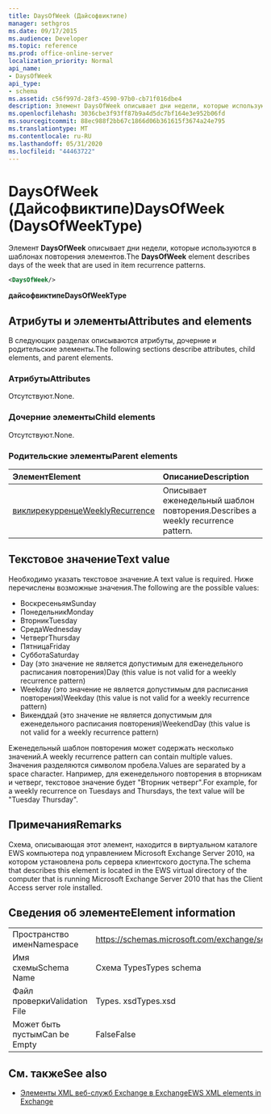 ```yaml
---
title: DaysOfWeek (Дайсофвиктипе)
manager: sethgros
ms.date: 09/17/2015
ms.audience: Developer
ms.topic: reference
ms.prod: office-online-server
localization_priority: Normal
api_name:
- DaysOfWeek
api_type:
- schema
ms.assetid: c56f997d-28f3-4590-97b0-cb71f016dbe4
description: Элемент DaysOfWeek описывает дни недели, которые используются в шаблонах повторения элементов.
ms.openlocfilehash: 3036cbe3f93ff87b9a4d5dc7bf164e3e952b06fd
ms.sourcegitcommit: 88ec988f2bb67c1866d06b361615f3674a24e795
ms.translationtype: MT
ms.contentlocale: ru-RU
ms.lasthandoff: 05/31/2020
ms.locfileid: "44463722"
---
```

# <a name="daysofweek-daysofweektype"></a><span data-ttu-id="eecc7-103">DaysOfWeek (Дайсофвиктипе)</span><span class="sxs-lookup"><span data-stu-id="eecc7-103">DaysOfWeek (DaysOfWeekType)</span></span>

<span data-ttu-id="eecc7-104">Элемент **DaysOfWeek** описывает дни недели, которые используются в шаблонах повторения элементов.</span><span class="sxs-lookup"><span data-stu-id="eecc7-104">The **DaysOfWeek** element describes days of the week that are used in item recurrence patterns.</span></span> 
  
```XML
<DaysOfWeek/>
```

<span data-ttu-id="eecc7-105">**дайсофвиктипе**</span><span class="sxs-lookup"><span data-stu-id="eecc7-105">**DaysOfWeekType**</span></span>

## <a name="attributes-and-elements"></a><span data-ttu-id="eecc7-106">Атрибуты и элементы</span><span class="sxs-lookup"><span data-stu-id="eecc7-106">Attributes and elements</span></span>

<span data-ttu-id="eecc7-107">В следующих разделах описываются атрибуты, дочерние и родительские элементы.</span><span class="sxs-lookup"><span data-stu-id="eecc7-107">The following sections describe attributes, child elements, and parent elements.</span></span>
  
### <a name="attributes"></a><span data-ttu-id="eecc7-108">Атрибуты</span><span class="sxs-lookup"><span data-stu-id="eecc7-108">Attributes</span></span>

<span data-ttu-id="eecc7-109">Отсутствуют.</span><span class="sxs-lookup"><span data-stu-id="eecc7-109">None.</span></span>
  
### <a name="child-elements"></a><span data-ttu-id="eecc7-110">Дочерние элементы</span><span class="sxs-lookup"><span data-stu-id="eecc7-110">Child elements</span></span>

<span data-ttu-id="eecc7-111">Отсутствуют.</span><span class="sxs-lookup"><span data-stu-id="eecc7-111">None.</span></span>
  
### <a name="parent-elements"></a><span data-ttu-id="eecc7-112">Родительские элементы</span><span class="sxs-lookup"><span data-stu-id="eecc7-112">Parent elements</span></span>

|<span data-ttu-id="eecc7-113">**Элемент**</span><span class="sxs-lookup"><span data-stu-id="eecc7-113">**Element**</span></span>|<span data-ttu-id="eecc7-114">**Описание**</span><span class="sxs-lookup"><span data-stu-id="eecc7-114">**Description**</span></span>|
|:-----|:-----|
|[<span data-ttu-id="eecc7-115">виклирекурренце</span><span class="sxs-lookup"><span data-stu-id="eecc7-115">WeeklyRecurrence</span></span>](weeklyrecurrence.md) <br/> |<span data-ttu-id="eecc7-116">Описывает еженедельный шаблон повторения.</span><span class="sxs-lookup"><span data-stu-id="eecc7-116">Describes a weekly recurrence pattern.</span></span>  <br/> |
   
## <a name="text-value"></a><span data-ttu-id="eecc7-117">Текстовое значение</span><span class="sxs-lookup"><span data-stu-id="eecc7-117">Text value</span></span>

<span data-ttu-id="eecc7-118">Необходимо указать текстовое значение.</span><span class="sxs-lookup"><span data-stu-id="eecc7-118">A text value is required.</span></span> <span data-ttu-id="eecc7-119">Ниже перечислены возможные значения.</span><span class="sxs-lookup"><span data-stu-id="eecc7-119">The following are the possible values:</span></span>
  
- <span data-ttu-id="eecc7-120">Воскресеньям</span><span class="sxs-lookup"><span data-stu-id="eecc7-120">Sunday</span></span>    
- <span data-ttu-id="eecc7-121">Понедельник</span><span class="sxs-lookup"><span data-stu-id="eecc7-121">Monday</span></span>    
- <span data-ttu-id="eecc7-122">Вторник</span><span class="sxs-lookup"><span data-stu-id="eecc7-122">Tuesday</span></span>    
- <span data-ttu-id="eecc7-123">Среда</span><span class="sxs-lookup"><span data-stu-id="eecc7-123">Wednesday</span></span>    
- <span data-ttu-id="eecc7-124">Четверг</span><span class="sxs-lookup"><span data-stu-id="eecc7-124">Thursday</span></span>    
- <span data-ttu-id="eecc7-125">Пятница</span><span class="sxs-lookup"><span data-stu-id="eecc7-125">Friday</span></span>    
- <span data-ttu-id="eecc7-126">Суббота</span><span class="sxs-lookup"><span data-stu-id="eecc7-126">Saturday</span></span>    
- <span data-ttu-id="eecc7-127">Day (это значение не является допустимым для еженедельного расписания повторения)</span><span class="sxs-lookup"><span data-stu-id="eecc7-127">Day (this value is not valid for a weekly recurrence pattern)</span></span>    
- <span data-ttu-id="eecc7-128">Weekday (это значение не является допустимым для расписания повторения)</span><span class="sxs-lookup"><span data-stu-id="eecc7-128">Weekday (this value is not valid for a weekly recurrence pattern)</span></span>    
- <span data-ttu-id="eecc7-129">Викенддай (это значение не является допустимым для еженедельного расписания повторения)</span><span class="sxs-lookup"><span data-stu-id="eecc7-129">WeekendDay (this value is not valid for a weekly recurrence pattern)</span></span>
    
<span data-ttu-id="eecc7-130">Еженедельный шаблон повторения может содержать несколько значений.</span><span class="sxs-lookup"><span data-stu-id="eecc7-130">A weekly recurrence pattern can contain multiple values.</span></span> <span data-ttu-id="eecc7-131">Значения разделяются символом пробела.</span><span class="sxs-lookup"><span data-stu-id="eecc7-131">Values are separated by a space character.</span></span> <span data-ttu-id="eecc7-132">Например, для еженедельного повторения в вторникам и четверг, текстовое значение будет "Вторник четверг".</span><span class="sxs-lookup"><span data-stu-id="eecc7-132">For example, for a weekly recurrence on Tuesdays and Thursdays, the text value will be "Tuesday Thursday".</span></span>
  
## <a name="remarks"></a><span data-ttu-id="eecc7-133">Примечания</span><span class="sxs-lookup"><span data-stu-id="eecc7-133">Remarks</span></span>

<span data-ttu-id="eecc7-134">Схема, описывающая этот элемент, находится в виртуальном каталоге EWS компьютера под управлением Microsoft Exchange Server 2010, на котором установлена роль сервера клиентского доступа.</span><span class="sxs-lookup"><span data-stu-id="eecc7-134">The schema that describes this element is located in the EWS virtual directory of the computer that is running Microsoft Exchange Server 2010 that has the Client Access server role installed.</span></span>
  
## <a name="element-information"></a><span data-ttu-id="eecc7-135">Сведения об элементе</span><span class="sxs-lookup"><span data-stu-id="eecc7-135">Element information</span></span>

|||
|:-----|:-----|
|<span data-ttu-id="eecc7-136">Пространство имен</span><span class="sxs-lookup"><span data-stu-id="eecc7-136">Namespace</span></span>  <br/> |https://schemas.microsoft.com/exchange/services/2006/types  <br/> |
|<span data-ttu-id="eecc7-137">Имя схемы</span><span class="sxs-lookup"><span data-stu-id="eecc7-137">Schema Name</span></span>  <br/> |<span data-ttu-id="eecc7-138">Схема Types</span><span class="sxs-lookup"><span data-stu-id="eecc7-138">Types schema</span></span>  <br/> |
|<span data-ttu-id="eecc7-139">Файл проверки</span><span class="sxs-lookup"><span data-stu-id="eecc7-139">Validation File</span></span>  <br/> |<span data-ttu-id="eecc7-140">Types. xsd</span><span class="sxs-lookup"><span data-stu-id="eecc7-140">Types.xsd</span></span>  <br/> |
|<span data-ttu-id="eecc7-141">Может быть пустым</span><span class="sxs-lookup"><span data-stu-id="eecc7-141">Can be Empty</span></span>  <br/> |<span data-ttu-id="eecc7-142">False</span><span class="sxs-lookup"><span data-stu-id="eecc7-142">False</span></span>  <br/> |
   
## <a name="see-also"></a><span data-ttu-id="eecc7-143">См. также</span><span class="sxs-lookup"><span data-stu-id="eecc7-143">See also</span></span>

- [<span data-ttu-id="eecc7-144">Элементы XML веб-служб Exchange в Exchange</span><span class="sxs-lookup"><span data-stu-id="eecc7-144">EWS XML elements in Exchange</span></span>](ews-xml-elements-in-exchange.md)

